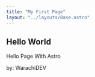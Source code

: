 ```yaml
---
title: "My First Page"
layout: "../layouts/Base.astro"
---
```


## Hello World

Hello Page With Astro

by: WarachiDEV